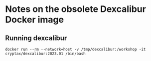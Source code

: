 # Notes on the obsolete Dexcalibur Docker image

## Running dexcalibur

`docker run --rm --network=host -v /tmp/dexcalibur:/workshop -it cryptax/dexcalibur:2023.01 /bin/bash`
